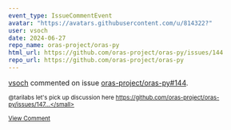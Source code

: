 ```yaml
---
event_type: IssueCommentEvent
avatar: "https://avatars.githubusercontent.com/u/814322?"
user: vsoch
date: 2024-06-27
repo_name: oras-project/oras-py
html_url: https://github.com/oras-project/oras-py/issues/144
repo_url: https://github.com/oras-project/oras-py
---
```


<a href='https://github.com/vsoch' target='_blank'>vsoch</a> commented on issue <a href='https://github.com/oras-project/oras-py/issues/144' target='_blank'>oras-project/oras-py#144</a>.

<small>@tarilabs let's pick up discussion here https://github.com/oras-project/oras-py/issues/147...</small>

<a href='https://github.com/oras-project/oras-py/issues/144' target='_blank'>View Comment</a>